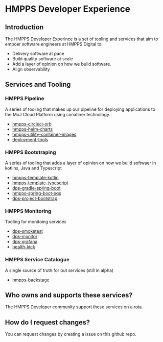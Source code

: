 # HMPPS Developer Experience

## Introduction 

The HMPPS Developer Experince is a set of tooling and services that aim to empoer software engineers at HMPPS Digital to: 

- Delivery software at pace
- Build quality software at scale 
- Add a layer of opinion on how we build software.
- Align observability 

## Services and Tooling 

### HMPPS Pipeline 

A series of tooling that makes up our pipeline for deploying applications to the MoJ Cloud Platform using conatiner technology. 

- [hmpps-circleci-orb](https://github.com/ministryofjustice/hmpps-circleci-orb)
- [hmpps-helm-charts](https://github.com/ministryofjustice/hmpps-helm-charts)
- [hmpps-utility-container-images](https://github.com/ministryofjustice/hmpps-utility-container-images) 
- [deployment-tools](https://github.com/ministryofjustice/deployment-tools)


### HMPPS Bootstraping

A series of tooling that adds a layer of opinion on how we build softwaer in kotlins, Java and Typescript

- [hmpps-template-kotlin](https://github.com/ministryofjustice/hmpps-template-kotlin)
- [hmpps-template-typescript](https://github.com/ministryofjustice/hmpps-template-typescript)
- [dps-gradle-spring-boot](https://github.com/ministryofjustice/dps-gradle-spring-boot)
- [hmpps-spring-boot-sqs](https://github.com/ministryofjustice/hmpps-spring-boot-sqs)
- [dps-project-bootstrap](https://github.com/ministryofjustice/dps-project-bootstrap)

### HMPPS Monitoring 

Tooling for monitoing services

- [dps-smoketest](https://github.com/ministryofjustice/dps-smoketest)
- [dps-monitor](https://github.com/ministryofjustice/dps-monitor)
- [dps-grafana](https://github.com/ministryofjustice/dps-grafana)
- [health-kick](https://github.com/ministryofjustice/health-kick)

### HMPPS Service Catalogue

A single source of truth for out services (still in alpha)

- [hmpps-backstage](https://github.com/ministryofjustice/hmpps-backstage)


## Who owns and supports these services?

The HMPPS Developer community support these services on a rota. 

## How do I request changes? 

You can request changes by creating a issue on this github repo. 

